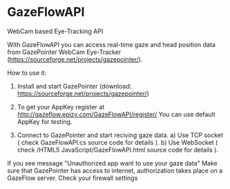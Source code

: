 # GazeFlowAPI
WebCam based Eye-Tracking API


With GazeFlowAPI you can access real-time gaze and head position data from GazePointer WebCam Eye-Tracker (https://sourceforge.net/projects/gazepointer/).


How to use it:

1. Install and start GazePointer (download: https://sourceforge.net/projects/gazepointer/)

2. To get your AppKey register at http://gazeflow.epizy.com/GazeFlowAPI/register/
You can use default AppKey for testing.

3. Connect to GazePointer and start reciving gaze data. 
  a) Use TCP socket ( check GazeFlowAPI.cs source code for details  ).
  b) Use WebSocket ( check /HTML5 JavaScript/GazeFlowAPI.html source code for details ).
  
If you see message  "Unauthorized app want to use your gaze data" Make sure that GazePointer has access to internet, authorization takes place on a GazeFlow server. Check your firewall settings 




